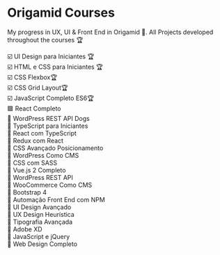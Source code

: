 # Origamid Courses
My progress in UX, UI &amp; Front End in Origamid 🐺. All Projects developed throughout the courses 🏆

☑️ UI Design para Iniciantes 🏆<br>
☑️ HTML e CSS para Iniciantes 🏆<br>
☑️ CSS Flexbox🏆<br>
☑️ CSS Grid Layout🏆<br>
☑️ JavaScript Completo ES6🏆<br>
🟪 React Completo<br>
🔲 WordPress REST API Dogs<br>
🔲 TypeScript para Iniciantes<br>
🔲 React com TypeScript<br>
🔲 Redux com React<br>
🔲 CSS Avançado Posicionamento<br>
🔲 WordPress Como CMS<br>
🔲 CSS com SASS<br>
🔲 Vue.js 2 Completo<br>
🔲 WordPress REST API<br>
🔲 WooCommerce Como CMS<br>
🔲 Bootstrap 4<br>
🔲 Automação Front End com NPM<br>
🔲 UI Design Avançado<br>
🔲 UX Design Heurística<br>
🔲 Tipografia Avançada<br>
🔲 Adobe XD<br>
🔲 JavaScript e jQuery<br>
🔲 Web Design Completo<br>
